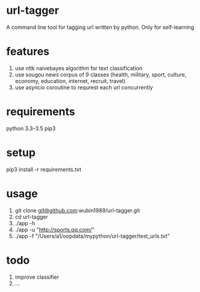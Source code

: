 # url-tagger
A command line tool for tagging url written by python.
Only for self-learning

# features
1. use nltk naivebayes algorithm for text classification
2. use sougou news corpus of 9 classes (health, military, sport, culture, economy, education, internet, recruit, travel)
3. use asyncio coroutine to requrest each url concurrently

# requirements
python 3.3–3.5
pip3

# setup
pip3 install -r requirements.txt

# usage
1. git clone git@github.com:wubin1989/url-tagger.git
2. cd url-tagger
3. ./app -h
4. ./app -u "http://sports.qq.com/"
5. ./app -f "/Users/a1/oopdata/mypython/url-tagger/test_urls.txt"

# todo
1. improve classifier
2. ...
